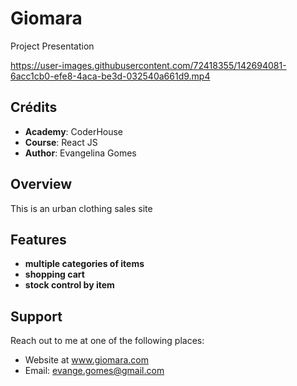 # Giomara

Project Presentation


https://user-images.githubusercontent.com/72418355/142694081-6acc1cb0-efe8-4aca-be3d-032540a661d9.mp4



## Crédits

* **Academy**:  CoderHouse
* **Course**: React JS
* **Author**: Evangelina Gomes

## Overview

This is an urban clothing sales site

## Features

* **multiple categories of items**
* **shopping cart**
* **stock control by item**

## Support

Reach out to me at one of the following places:

* Website at www.giomara.com
* Email: evange.gomes@gmail.com 


